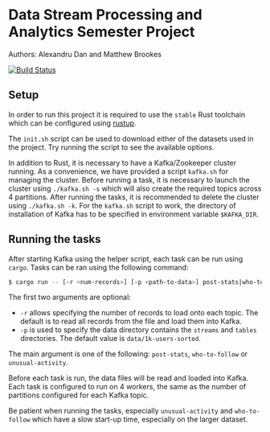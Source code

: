 # Data Stream Processing and Analytics Semester Project
Authors: Alexandru Dan and Matthew Brookes

[![Build Status](https://travis-ci.org/danalex97/dspa.svg?branch=master)](https://travis-ci.org/danalex97/dspa)
## Setup
In order to run this project it is required to use the `stable` Rust toolchain which can be configured using [rustup](https://rustup.rs/).

The `init.sh` script can be used to download either of the datasets used in the project. Try running the script to see the available options.

In addition to Rust, it is necessary to have a Kafka/Zookeeper cluster running. As a convenience, we have provided a script `kafka.sh` for managing the cluster. Before running a task, it is necessary to launch the cluster using `./kafka.sh -s` which will also create the required topics across 4 partitions. After running the tasks, it is recommended to delete the cluster using `./kafka.sh -k`. For the `kafka.sh` script to work, the directory of installation of Kafka has to be specified in environment variable `$KAFKA_DIR`. 

## Running the tasks
After starting Kafka using the helper script, each task can be run using `cargo`. Tasks can be ran using the following command:
```bash
$ cargo run -- [-r <num-records>] [-p <path-to-data>] post-stats|who-to-follow|unusual-activity
```
The first two arguments are optional:
* `-r` allows specifying the number of records to load onto each topic. The default is to read all records from the file and load them into Kafka.
* `-p` is used to specify the data directory contains the `streams` and `tables` directories. The default value is `data/1k-users-sorted`.

The main argument is one of the following: `post-stats`, `who-to-follow` or `unusual-activity`.

Before each task is run, the data files will be read and loaded into Kafka. Each task is configured to run on 4 workers, the same as the number of partitions configured for each Kafka topic.

Be patient when running the tasks, especially `unusual-activity` and `who-to-follow` which have a slow start-up time, especially on the larger dataset.
